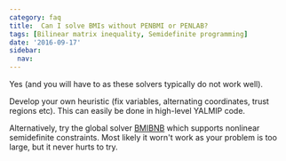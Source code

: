 ```yaml
---
category: faq
title:  Can I solve BMIs without PENBMI or PENLAB?
tags: [Bilinear matrix inequality, Semidefinite programming]
date: '2016-09-17'
sidebar:
  nav:
---
```


Yes (and you will have to as these solvers typically do not work well). 

Develop your own heuristic (fix variables, alternating coordinates, trust regions etc). This can easily be done in high-level YALMIP code.

Alternatively, try the global solver [BMIBNB](/solvers/bmibnb) which supports nonlinear semidefinite constraints. Most likely it worn't work as your problem is too large, but it never hurts to try.
